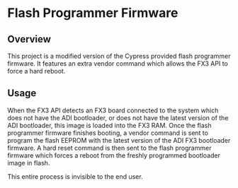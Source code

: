 # Flash Programmer Firmware

## Overview

This project is a modified version of the Cypress provided flash programmer firmware. It features an extra vendor command which allows the FX3 API to force a hard reboot.

## Usage

When the FX3 API detects an FX3 board connected to the system which does not have the ADI bootloader, or does not have the latest version of the ADI bootloader, this image is loaded into
the FX3 RAM. Once the flash programmer firmware finishes booting, a vendor command is sent to program the flash EEPROM with the latest version of the ADI FX3 bootloader firmware. A hard reset command is
then sent to the flash programmer firmware which forces a reboot from the freshly programmed bootloader image in flash.

This entire process is invisible to the end user.